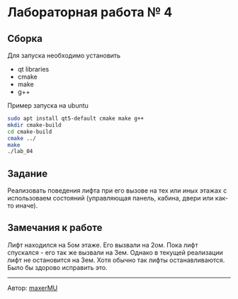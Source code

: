 # Лабораторная работа № 4

## Сборка

Для запуска необходимо установить

* qt libraries
* cmake
* make
* g++

Пример запуска на ubuntu

```sh
sudo apt install qt5-default cmake make g++
mkdir cmake-build
cd cmake-build
cmake ../
make
./lab_04
```

## Задание

Реализовать поведения лифта при его вызове на тех или иных этажах
с использоваем состояний (управляющая панель, кабина, двери или как-то иначе).

## Замечания к работе

Лифт находился на 5ом этаже. Его вызвали на 2ом. Пока лифт спускался - его так
же вызвали на 3ем. Однако в текущей реализации лифт не остановится на 3ем.
Хотя обычно так лифты останавливаются. Было бы здорово исправить это.

---

Автор: [maxerMU](https://github.com/maxerMU)
